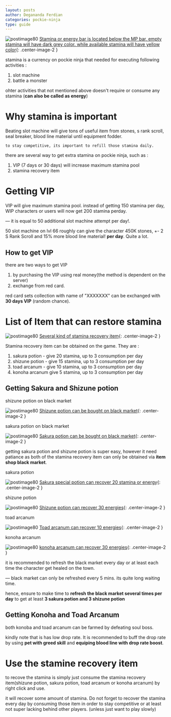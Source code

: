 ```yaml
---
layout: posts
author: Degananda Ferdian
categories: pockie-ninja
type: guide
---
```


![postimage80](/assets/images/pockieninja/stamina1.jpg)
[Stamina or energy bar is located below the MP bar, empty stamina will have dark grey color. while available stamina will have yellow color](/assets/images/pockieninja/stamina1.jp3){: .center-image-2 }

stamina is a currency on pockie ninja that needed for executing following activities :

1. slot machine
2. battle a monster

ohter activities that not mentioned above doesn't require or consume any stamina (**can also be called as energy**)

# Why stamina is important

Beating slot machine will give tons of useful item from stones, s rank scroll, seal breaker, blood line material until equipment fodder.

    to stay competitive, its important to refill those stamina daily.

there are several way to get extra stamina on pockie ninja, such as :

1. VIP (7 days or 30 days) will increase maximum stamina pool
2. stamina recovery item

# Getting VIP 

VIP will give maximum stamina pool. instead of getting 150 stamina per day, WIP characters or users will now get 200 stamina perday.

&mdash; it is equal to 50 additional slot machine attempt per day!.

50 slot machine on lvl 66 roughly can give the character 450K stones, +- 2 S Rank Scroll and 15% more blood line material! **per day**. Quite a lot.

## How to get VIP

there are two ways to get VIP

1. by purchasing the VIP using real money(the method is dependent on the server)
2. exchange from red card.

red card sets collection with name of "XXXXXXX" can be exchanged with **30 days VIP** (random chance).

# List of Item that can restore stamina

![postimage80](/assets/images/pockieninja/stamina2.jpg)
[Several kind of stamina recovery item](/assets/images/pockieninja/stamina2.jp3){: .center-image-2 }

Stamina recovery item can be obtained on the game. They are :

1. sakura potion - give 20 stamina, up to 3 consumption per day
2. shizune potion - give 15 stamina, up to 3 consumption per day
3. toad arcanum - give 10 stamina, up to 3 consumption per day
4. konoha arcanum give 5 stamina, up to 3 consumption per day

## Getting Sakura and Shizune potion

shizune potion on black market

![postimage80](/assets/images/pockieninja/shizunepotion.jpg)
[Shizune potion can be bought on black market](/assets/images/pockieninja/shizunepotion.jpg){: .center-image-2 }


sakura potion on black market

![postimage80](/assets/images/pockieninja/sakurapotion1.jpg)
[Sakura potion can be bought on black market](/assets/images/pockieninja/sakurapotion1.jpg){: .center-image-2 }

getting sakura potion and shizune potion is super easy, however it need patiance as both of the stamina recovery item can only be obtained via **item shop black market**.

sakura potion

![postimage80](/assets/images/pockieninja/stamina3.jpg)
[Sakura special potion can recover 20 stamina or energy](/assets/images/pockieninja/stamina3.jp3){: .center-image-2 }

shizune potion

![postimage80](/assets/images/pockieninja/stamina4.jpg)
[Shizune potion can recover 30 energies](/assets/images/pockieninja/stamina4.jpg){: .center-image-2 }

toad arcanum

![postimage80](/assets/images/pockieninja/stamina5.jpg)
[Toad arcanum can recover 10 energies](/assets/images/pockieninja/stamina5.jpg){: .center-image-2 }

konoha arcanum

![postimage80](/assets/images/pockieninja/stamina6.jpg)
[konoha arcanum can recover 30 energies](/assets/images/pockieninja/stamina6.jpg){: .center-image-2 }

it is recommended to refresh the black market every day or at least each time the character get healed on the town.

&mdash; black market can only be refreshed every 5 mins. its quite long waiting time.

hence, ensure to make time to **refresh the black market several times per day** to get at least **3 sakura potion and 3 shizune potion**

## Getting Konoha and Toad Arcanum

both konoba and toad arcanum can be farmed by defeating soul boss.

kindly note that is has low drop rate. It is recommended to buff the drop rate by using **pet with greed skill** and **equiping blood line with drop rate boost**.

# Use the stamine recovery item

to recove the stamina is simply just consume the stamina recovery item(shizune potion, sakura potion, toad arcanum or konoha arcanum) by right click and use.

it will recover some amount of stamina. Do not forget to recover the stamina every day by consuming those item in order to stay competitive or at least not super lacking behind other players. (unless just want to play slowly)
